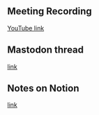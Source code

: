 ## Meeting Recording

[YouTube link](https://youtu.be/bJtnl9vE8AE?si=6E0DcUD5DUpU1AQm)

## Mastodon thread

[link](https://neuromatch.social/@OREL/111552974319047998)

## Notes on Notion

[link](https://www.notion.so/jopro-org/SMN-2023-12-09-e1d14b650d4442199e2d239fd09c5706)
